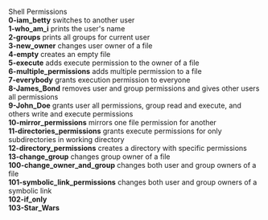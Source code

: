 Shell Permissions  
**0-iam_betty** switches to another user  
**1-who_am_i** prints the user's name  
**2-groups** prints all groups for current user  
**3-new_owner** changes user owner of a file  
**4-empty** creates an empty file  
**5-execute** adds execute permission to the owner of a file  
**6-multiple_permissions** adds multiple permission to a file  
**7-everybody** grants execution permission to everyone  
**8-James_Bond** removes user and group permissions and gives other users all permissions  
**9-John_Doe** grants user all permissions, group read and execute, and others write and execute permissions  
**10-mirror_permissions** mirrors one file permission for another  
**11-directories_permissions** grants execute permissions for only subdirectories in working directory  
**12-directory_permissions** creates a directory with specific permissions  
**13-change_group** changes group owner of a file  
**100-change_owner_and_group** changes both user and group owners of a file  
**101-symbolic_link_permissions** changes both user and group owners of a symbolic link  
**102-if_only**  
**103-Star_Wars**  
